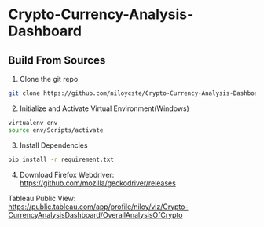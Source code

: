 # Crypto-Currency-Analysis-Dashboard
## Build From Sources 
1. Clone the git repo
```bash
git clone https://github.com/niloycste/Crypto-Currency-Analysis-Dashboard.git
```
2. Initialize and Activate Virtual Environment(Windows)
```bash
virtualenv env
source env/Scripts/activate
```
3. Install Dependencies
```bash
pip install -r requirement.txt
```
4. Download Firefox Webdriver: https://github.com/mozilla/geckodriver/releases

Tableau Public View: https://public.tableau.com/app/profile/niloy/viz/Crypto-CurrencyAnalysisDashboard/OverallAnalysisOfCrypto
